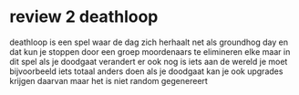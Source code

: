 # review 2 deathloop

deathloop is een spel waar de dag zich herhaalt net als groundhog day en dat kun je stoppen door een groep moordenaars te elimineren 
elke maar in dit spel als je doodgaat verandert er ook nog is iets aan de wereld je moet bijvoorbeeld iets totaal anders doen als 
je doodgaat kan je ook upgrades krijgen daarvan maar het is niet random gegenereert 